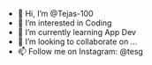 - 👋 Hi, I’m @Tejas-100
- 👀 I’m interested in Coding
- 🌱 I’m currently learning App Dev
- 💞️ I’m looking to collaborate on ...
- 📫 Follow me on Instagram: @tesg

<!---
Tejas-100/Tejas-100 is a ✨ special ✨ repository because its `README.md` (this file) appears on your GitHub profile.
You can click the Preview link to take a look at your changes.
--->

